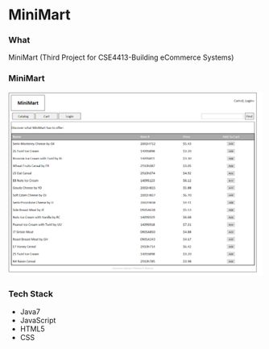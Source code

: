 # MiniMart
<html>
<body>

<H3>What</H3>
<p>MiniMart (Third Project for CSE4413-Building eCommerce Systems)</p>

<H3>MiniMart</H3>
<p><a href="https://github.com/sghgigi/MiniMart/blob/master/Minimart.png" target="_blank"><img src="https://github.com/sghgigi/MiniMart/blob/master/Minimart.png" alt="mCalc image" title="mCalc" style="max-width:100%;"></a></p>

<H3>Tech Stack</H3>
<ul>
<li>Java7</li>
<li>JavaScript</li>
<li>HTML5</li>
<li>CSS</li>
</ul>

</body>
</html>
